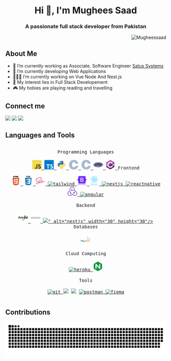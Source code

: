 <h1 align="center">Hi 👋, I'm Mughees Saad</h1>
<h3 align="center">A passionate full stack developer from Pakistan </h3>

<p align="right">
    <img src="https://komarev.com/ghpvc/?username=rehan-azaz&label=Profile%20views&color=0e75b6&style=flat" alt="Mugheessaad" />
</p>


## About Me

- 🔭 I’m currently working as Associate. Software Engineer [Satus Systems](https://www.satussystems.com)
- 🌱 I’m currently developing Web Applications
- 👩🏻‍💻 I’m currently working on Vue Node And Nest.js 
- 🤔 My interest lies in Full Stack Developement
- 🎮 My hobies are playing reading and travelling

## Connect me
<a href="https://api.whatsapp.com/send?phone=923321448686"><img src="https://img.shields.io/badge/WhatsApp-25D366?style=for-the-badge&logo=whatsapp&logoColor=white"/></a>
<a href="mailto:kambohsaad@gmail.com"><img src="https://img.shields.io/badge/Gmail-D14836?style=for-the-badge&logo=gmail&logoColor=white"/></a>
<a href="https://www.linkedin.com/in/mughees-saad-9b7056218"><img src="https://img.shields.io/badge/LinkedIn-0077B5?style=for-the-badge&logo=linkedin&logoColor=white"/></a>

## Languages and Tools
<p style="display: inline-block;" align="center">
  <kbd>
    <kbd>Programming Languages</kbd>
    <br>
    <br>
    <a href="https://developer.mozilla.org/en-US/docs/Web/JavaScript" target="_blank" rel="noreferrer">
        <img src="https://raw.githubusercontent.com/devicons/devicon/master/icons/javascript/javascript-original.svg" alt="javascript" width="30" height="30"/>
    </a>
     <a href="https://www.typescriptlang.org/" target="_blank" rel="noreferrer">
        <img src="https://raw.githubusercontent.com/devicons/devicon/master/icons/typescript/typescript-original.svg" alt="typescript" width="30" height="30"/>
    </a>
    <a href="https://www.python.org" target="_blank" rel="noreferrer">
          <img src="https://raw.githubusercontent.com/devicons/devicon/master/icons/python/python-original.svg" alt="python" width="30" height="30"/>
      </a>
   <a href="https://www.cprogramming.com/" target="_blank" rel="noreferrer">
        <img src="https://raw.githubusercontent.com/devicons/devicon/master/icons/c/c-original.svg" alt="c++" width="30" height="30"/>
    </a>
    <a href="https://www.cprogramming.com/" target="_blank" rel="noreferrer">
        <img src="https://raw.githubusercontent.com/devicons/devicon/master/icons/c/c-original.svg" alt="c" width="30" height="30"/>
    </a>
   <a href="https://www.php.net" target="_blank" rel="noreferrer">
        <img src="https://raw.githubusercontent.com/devicons/devicon/master/icons/php/php-original.svg" alt="php" width="30" height="30"/>
    </a>
    <a href="https://www.w3schools.com/cs/" target="_blank" rel="noreferrer">
        <img src="https://raw.githubusercontent.com/devicons/devicon/master/icons/csharp/csharp-original.svg" alt="csharp" width="30" height="30"/>
    </a>
  </kbd>
  <kbd>
    <kbd>Frontend</kbd>
    <br>
    <br>
    <a href="https://www.w3.org/html/" target="_blank" rel="noreferrer">
        <img src="https://raw.githubusercontent.com/devicons/devicon/master/icons/html5/html5-original-wordmark.svg" alt="html5" width="30" height="30"/>
    </a>
    <a href="https://www.w3schools.com/css/" target="_blank" rel="noreferrer">
        <img src="https://raw.githubusercontent.com/devicons/devicon/master/icons/css3/css3-original-wordmark.svg" alt="css3" width="30" height="30"/>
    </a>
    <a href="https://sass-lang.com" target="_blank" rel="noreferrer">
        <img src="https://raw.githubusercontent.com/devicons/devicon/master/icons/sass/sass-original.svg" alt="sass" width="30" height="30"/>
    </a>
    <a href="https://tailwindcss.com/" target="_blank" rel="noreferrer">
        <img src="https://www.vectorlogo.zone/logos/tailwindcss/tailwindcss-icon.svg" alt="tailwind" width="30" height="30"/>
    </a>
     <a href="https://getbootstrap.com" target="_blank" rel="noreferrer">
        <img src="https://raw.githubusercontent.com/devicons/devicon/master/icons/bootstrap/bootstrap-plain-wordmark.svg" alt="bootstrap" width="30" height="30" />
    </a>
    <a href="https://reactjs.org/" target="_blank" rel="noreferrer">
        <img src="https://raw.githubusercontent.com/devicons/devicon/master/icons/react/react-original-wordmark.svg" alt="react" width="30" height="30"/>
    </a>
    <a href="https://nextjs.org/" target="_blank" rel="noreferrer">
        <img src="https://cdn.worldvectorlogo.com/logos/nextjs-2.svg" alt="nextjs" width="30" height="30"/>
    </a>
    <a href="https://reactnative.dev/" target="_blank" rel="noreferrer">
        <img src="https://reactnative.dev/img/header_logo.svg" alt="reactnative" width="30" height="30"/>
    </a>
    <a href="https://redux.js.org" target="_blank" rel="noreferrer">
        <img src="https://raw.githubusercontent.com/devicons/devicon/master/icons/redux/redux-original.svg" alt="redux" width="30" height="30"/>
    </a>
    <a href="https://angular.io" target="_blank" rel="noreferrer">
        <img src="https://angular.io/assets/images/logos/angular/angular.svg" alt="angular" width="30" height="30"/>
    </a>
  </kbd>
  <br>
  <br>
   <kbd>
    <kbd>Backend</kbd>
    <br>
    <br>
    <a href="https://nodejs.org" target="_blank" rel="noreferrer">
        <img src="https://raw.githubusercontent.com/devicons/devicon/master/icons/nodejs/nodejs-original-wordmark.svg" alt="nodejs" width="30" height="30"/>
    </a>
    <a href="https://expressjs.com" target="_blank" rel="noreferrer">
        <img src="https://raw.githubusercontent.com/devicons/devicon/master/icons/express/express-original-wordmark.svg" alt="express" width="30" height="30"/>
    </a>
     <a href="https://nestjs.com/" target="_blank" rel="noreferrer">
        <img src="<svg xmlns="http://www.w3.org/2000/svg" viewBox="0 0 128 128"><path fill="#DF234F" d="M75.4.3c-.9 0-1.8.2-2.6.5 1.7 1.1 2.6 2.6 3.1 4.3 0 .2.1.4.1.6 0 .2.1.4.1.6.1 2.9-.8 3.3-1.4 5-1 2.2-.7 4.6.5 6.5.1.2.2.5.4.7-1.3-8.4 5.7-9.6 7-12.2.1-2.3-1.8-3.8-3.3-4.9C77.8.5 76.6.3 75.4.3zm10.5 1.8c-.1.8 0 .6-.1 1 0 .3 0 .6-.1.9-.1.3-.1.5-.2.8-.1.3-.2.5-.3.8-.1.2-.2.4-.3.7-.1.1-.2.3-.3.4-.1.1-.1.2-.2.3-.2.2-.3.5-.5.7l-.6.6c-.2.2-.4.4-.6.5-.7.5-1.5.9-2.2 1.4-.2.2-.5.3-.7.5-.2.2-.4.3-.6.5l-.6.6c-.2.2-.4.4-.5.7-.2.2-.3.5-.5.7-.1.3-.2.5-.4.8-.1.3-.2.5-.3.8-.1.3-.2.6-.2.8 0 .1 0 .3-.1.4 0 .1 0 .3-.1.4v1.4c0 .3 0 .5.1.8 0 .3.1.5.2.8.1.3.2.5.3.8.1.2.2.3.2.5l-7.6-2.9c-1.3-.4-2.5-.7-3.8-1-.7-.2-1.4-.3-2.1-.5-2-.4-4-.7-6-.9h-.2c-2-.2-3.9-.3-5.9-.3-1.5 0-2.9.1-4.3.2-2 .1-4 .4-6 .7l-1.5.3c-1 .2-2 .4-3 .7-.5.1-1 .3-1.5.4-.5.2-1 .4-1.4.6-.4.2-.7.3-1.1.5-.1 0-.1 0-.2.1-.3.2-.6.3-.9.5-.1 0-.2.1-.2.1-.4.2-.7.4-1 .5-.2.1-.5.2-.7.3-.1.1-.2.1-.3.2-.3.2-.6.3-.9.5-.3.2-.6.3-.8.5-.2.2-.5.3-.7.5 0 0-.1 0-.1.1-.2.1-.4.3-.6.5l-.1.1c-.2.1-.3.3-.5.4-.1 0-.1.1-.2.1-.2.1-.3.3-.5.4 0 .1-.1.1-.1.1l-.6.6-.1.1-.6.6s0 .1-.1.1l-.5.5c-.1.1-.2.1-.2.2l-.6.6c0 .1-.1.1-.1.2l-.8.8-.1.1c-.5.6-1.1 1.1-1.7 1.6-.6.5-1.2 1-1.9 1.5s-1.3.9-2 1.3-1.4.7-2.1 1c-.7.3-1.4.6-2.1.8-1.4.3-2.8.9-4 1 0-.5-.3-.4-.6-.4-.3.1-.6.1-.8.2-.3.1-.5.2-.8.3-.3.1-.5.2-.8.4-.2.2-.5.3-.7.5-.2.2-.5.4-.7.6-.2.2-.5.4-.7.6-.2.2-.4.4-.6.7-.2.3-.4.5-.5.8-.2.2-.3.5-.5.8-.1.3-.3.6-.4.9l-.3.9c-.1.3-.1.5-.2.8v.1c-.1.3-.1.7-.1.9.1-.1.1.1.1.3v.4c0 .2.1.4.1.6.1.2.1.4.2.6.1.2.2.4.4.6.1.2.3.4.4.6.2.2.4.4.6.5.2.2.4.4.6.5.8.7 1 .9 2 1.5.2.1.3.2.5.3h.1v.2c0 .3.1.5.2.8.1.3.2.6.3.8l.3.6c0 .1.1.1.1.2.1.3.3.5.4.7.2.2.3.5.5.7l.6.6.6.6H8c.2.2.4.3.6.5.2.2.5.3.7.4.2.1.5.3.8.4.2.1.4.2.7.2 0 0 .1 0 .1.1.1 0 .3.1.4.1-.1 1.8-.1 3.5.1 4.1.3.7 1.8-1.4 3.2-3.7-.2 2.3-.3 5 0 5.8.4.8 2.3-1.8 4.1-4.6 23.4-5.4 44.8 10.8 47.1 33.7-.4-3.6-4.8-5.6-6.9-5.1-1 2.4-2.7 5.6-5.4 7.5.2-2.2.1-4.4-.3-6.6-.7 3-2.1 5.9-4.1 8.3-3.1.2-6.3-1.3-7.9-3.6-.1-.1-.2-.3-.3-.4-.1-.2-.2-.5-.3-.7-.1-.2-.2-.5-.2-.7v-.7-.5c0-.2.1-.5.2-.7.1-.2.1-.5.2-.7.1-.2.2-.5.4-.7.6-1.6.6-2.9-.5-3.6l-.6-.3c-.1 0-.3-.1-.4-.1-.1 0-.2-.1-.3-.1-.2-.1-.5-.1-.7-.2-.2-.1-.5-.1-.7-.1-.2 0-.5-.1-.7-.1h-.5c-.3 0-.5 0-.7.1-.2 0-.5.1-.7.1-.2.1-.5.1-.7.2-.2.1-.4.2-.7.3l-.6.3c-7.7 5-3.1 16.8 2.1 20.2-2 .4-4 .8-4.6 1.2l-.1.1c1.4.9 2.9 1.6 4.5 2.2 2.1.7 4.4 1.3 5.4 1.6 2.7.6 5.5.8 8.3.6 14.6-1 26.6-12.2 28.8-26.8.1.3.1.6.2.9.1.6.2 1.2.3 1.9.1.3.1.6.1.9v.1c0 .3.1.6.1.9 0 .4.1.7.1 1.1V91.6c0 .3-.1.5-.1.8v.3c0 .3-.1.6-.1 1-.1.3-.1.6-.2.9v.1c-.1.3-.1.6-.2.9v.1c-.1.3-.1.6-.2.9v.1l-.3.9v.1c-.1.3-.2.7-.3 1-.1.3-.2.6-.4 1-.1.3-.2.7-.4 1-.1.3-.3.6-.4 1-.1.3-.3.6-.4.9 0 .1-.1.2-.1.2s0 .1-.1.1c-2.1 4.3-5.3 8.1-9.3 11.1-.3.2-.5.4-.8.6-.1.1-.2.1-.2.2-.2.2-.5.3-.7.5l.1.2c.5-.1.9-.1 1.4-.2.9-.1 1.7-.3 2.6-.5.2 0 .5-.1.7-.2.2 0 .3-.1.5-.1s.5-.1.7-.1c.2-.1.4-.1.6-.2 3.3-.8 6.5-1.9 9.6-3.2-5.3 7.2-12.3 13-20.5 16.8 3.8-.3 7.6-.9 11.3-2 13.3-3.9 24.5-12.9 31.2-25-1.4 7.6-4.4 14.9-8.9 21.3 3.2-2.1 6.1-4.6 8.8-7.3 7.4-7.7 12.3-17.6 13.9-28.1 1.1 5.2 1.5 10.6 1 15.9 23.9-33.3 2-67.8-7.2-76.9 0-.1-.1-.1-.1-.2v0c0 .4 0 .8-.1 1.2-.1.8-.2 1.5-.3 2.2-.2.7-.4 1.5-.6 2.2-.2.7-.5 1.4-.8 2.1-.3.7-.6 1.4-1 2-.4.6-.8 1.3-1.2 1.9-.4.6-.9 1.2-1.4 1.8-.5.6-1 1.1-1.6 1.7-.3.3-.6.6-1 .8-.3.2-.5.4-.8.7-.6.5-1.2.9-1.9 1.3-.6.4-1.3.8-2 1.1l-2.1.9c-.7.3-1.4.5-2.1.7-.7.2-1.5.4-2.2.5-.8.1-1.5.2-2.2.3-.5 0-1.1.1-1.6.1-.8 0-1.5-.1-2.2-.1-.8-.1-1.5-.2-2.2-.3-.8-.1-1.5-.3-2.2-.6.7-.1 1.5-.1 2.2-.3.8-.1 1.5-.3 2.2-.5.7-.2 1.5-.4 2.1-.7l2.1-.9c.7-.3 1.3-.7 2-1.1.6-.4 1.3-.9 1.9-1.3.6-.5 1.2-1 1.7-1.5.6-.5 1.1-1.1 1.6-1.6.5-.6 1-1.2 1.4-1.8.1-.1.1-.2.2-.3.3-.5.7-1.1 1-1.6.4-.7.7-1.3 1-2 .3-.7.6-1.4.8-2.1l.6-2.1c.1-.8.3-1.5.3-2.2.1-.8.1-1.5.1-2.2 0-.5 0-1.1-.1-1.6-.1-.8-.2-1.5-.3-2.2-.1-.8-.3-1.5-.5-2.2-.2-.7-.5-1.4-.7-2.1-.3-.7-.6-1.4-.9-2-.4-.7-.7-1.3-1.1-2-.4-.6-.9-1.2-1.3-1.8-.5-.6-1-1.1-1.5-1.7-.3-.3-.6-.6-.9-.8-1.5-1.2-3-2.2-4.6-3.2-.2-.1-.4-.2-.7-.3-1.3-1.1-2.3-1.4-3.3-1.8z"/></svg>" alt="nestjs" width="30" height="30"/>
    </a>
  </kbd>
  <kbd>
    <kbd>Databases</kbd>
    <br>
    <br>
    <a href="https://www.mysql.com/" target="_blank" rel="noreferrer">
        <img src="https://raw.githubusercontent.com/devicons/devicon/master/icons/mysql/mysql-original-wordmark.svg" alt="mysql" width="30" height="30"/>
    </a>
  </kbd>
 <br>
  <br>
 <kbd>
    <kbd>Cloud Computing</kbd>
    <br>
    <br>
    <a href="https://heroku.com" target="_blank" rel="noreferrer">
        <img src="https://www.vectorlogo.zone/logos/heroku/heroku-icon.svg" alt="heroku" width="30" height="30"/>
    </a>
    <a href="https://www.nginx.com" target="_blank" rel="noreferrer">
        <img src="https://raw.githubusercontent.com/devicons/devicon/master/icons/nginx/nginx-original.svg" alt="nginx" width="30" height="30"/>
    </a>
  </kbd>
  <br>
  <br>
  <kbd>
    <kbd>Tools</kbd>
    <br>
    <br>
    <a href="https://git-scm.com/" target="_blank" rel="noreferrer">
        <img src="https://www.vectorlogo.zone/logos/git-scm/git-scm-icon.svg" alt="git" width="30" height="30"/>
    </a>
    <img width="30px" src="https://cdn.jsdelivr.net/gh/devicons/devicon/icons/vscode/vscode-original.svg" />
    <img width="30px" src="https://cdn.jsdelivr.net/gh/devicons/devicon/icons/visualstudio/visualstudio-plain.svg" />
     <a href="https://postman.com" target="_blank" rel="noreferrer">
        <img src="https://www.vectorlogo.zone/logos/getpostman/getpostman-icon.svg" alt="postman" width="30" height="30"/>
    </a>
     <a href="https://www.figma.com/" target="_blank" rel="noreferrer">
        <img src="https://www.vectorlogo.zone/logos/figma/figma-icon.svg" alt="figma" width="30" height="30"/>
    </a>
  </kbd>
</p>

## Contributions
<picture>
  <source media="(prefers-color-scheme: dark)" srcset="https://raw.githubusercontent.com/platane/platane/output/github-contribution-grid-snake-dark.svg">
  <source media="(prefers-color-scheme: light)" srcset="https://raw.githubusercontent.com/platane/platane/output/github-contribution-grid-snake.svg">
  <img alt="github contribution grid snake animation" src="https://raw.githubusercontent.com/platane/platane/output/github-contribution-grid-snake.svg">
</picture>

